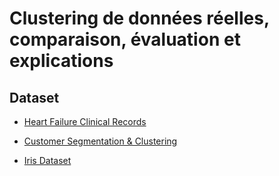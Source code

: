 # Clustering de données réelles, comparaison, évaluation et explications

## Dataset

- [Heart Failure Clinical Records](https://www.kaggle.com/datasets/rabieelkharoua/predict-survival-of-patients-with-heart-failure?resource=download)

- [Customer Segmentation & Clustering](https://www.kaggle.com/datasets/sinderpreet/customer-segmentation-and-clustering-python)

- [Iris Dataset](https://www.kaggle.com/datasets/himanshunakrani/iris-dataset)


